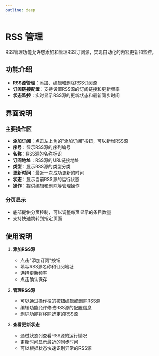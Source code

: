 ```yaml
---
outline: deep
---
```


# RSS 管理

RSS管理功能允许您添加和管理RSS订阅源，实现自动化的内容更新和监控。

<a-image style="border-radius: 12px" src="/images/usage/information-rss-001.png" />

## 功能介绍

- **RSS源管理**：添加、编辑和删除RSS订阅源
- **订阅链接配置**：支持设置RSS源的订阅链接和更新频率
- **状态监控**：实时显示RSS源的更新状态和最新同步时间

## 界面说明

### 主要操作区

- **添加订阅**：点击左上角的"添加订阅"按钮，可以新增RSS源
- **序号**：显示RSS源的序列编号
- **名称**：RSS源的名称标识
- **订阅地址**：RSS源的URL链接地址
- **类型**：显示RSS源的类型分类
- **更新时间**：最近一次成功更新的时间
- **状态**：显示当前RSS源的运行状态
- **操作**：提供编辑和删除等管理操作

### 分页显示

- 底部提供分页控制，可以调整每页显示的条目数量
- 支持快速跳转到指定页面

## 使用说明

1. **添加RSS源**
   - 点击"添加订阅"按钮
   - 填写RSS源名称和订阅地址
   - 选择更新频率
   - 点击确认保存

2. **管理RSS源**
   - 可以通过操作栏的按钮编辑或删除RSS源
   - 编辑功能允许修改RSS源的配置信息
   - 删除功能将移除选定的RSS源

3. **查看更新状态**
   - 通过状态列查看RSS源的运行情况
   - 更新时间显示最近的同步时间
   - 可以根据状态快速识别异常的RSS源